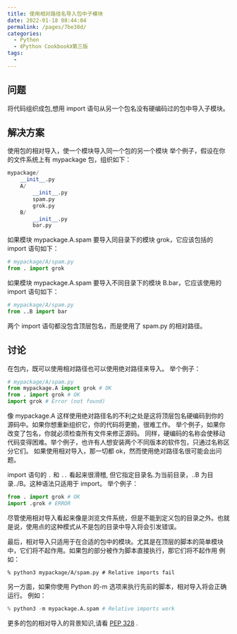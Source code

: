 ```yaml
---
title: 使用相对路径名导入包中子模块
date: 2022-01-18 08:44:04
permalink: /pages/7be38d/
categories:
  - Python
  - 《Python Cookbook》第三版
tags:
  -
---
```


## 问题

将代码组织成包,想用 import 语句从另一个包名没有硬编码过的包中导入子模块。

## 解决方案

使用包的相对导入，使一个模块导入同一个包的另一个模块 举个例子，假设在你的文件系统上有 mypackage 包，组织如下：

```python
mypackage/
    __init__.py
    A/
        __init__.py
        spam.py
        grok.py
    B/
        __init__.py
        bar.py
```

如果模块 mypackage.A.spam 要导入同目录下的模块 grok，它应该包括的 import 语句如下：

```python
# mypackage/A/spam.py
from . import grok
```

如果模块 mypackage.A.spam 要导入不同目录下的模块 B.bar，它应该使用的 import 语句如下：

```python
# mypackage/A/spam.py
from ..B import bar
```

两个 import 语句都没包含顶层包名，而是使用了 spam.py 的相对路径。

## 讨论

在包内，既可以使用相对路径也可以使用绝对路径来导入。 举个例子：

```python
# mypackage/A/spam.py
from mypackage.A import grok # OK
from . import grok # OK
import grok # Error (not found)
```

像 mypackage.A 这样使用绝对路径名的不利之处是这将顶层包名硬编码到你的源码中。如果你想重新组织它，你的代码将更脆，很难工作。 举个例子，如果你改变了包名，你就必须检查所有文件来修正源码。 同样，硬编码的名称会使移动代码变得困难。举个例子，也许有人想安装两个不同版本的软件包，只通过名称区分它们。 如果使用相对导入，那一切都 ok，然而使用绝对路径名很可能会出问题。

import 语句的 `.` 和 `..` 看起来很滑稽, 但它指定目录名.为当前目录，..B 为目录../B。这种语法只适用于 import。 举个例子：

```python
from . import grok # OK
import .grok # ERROR
```

尽管使用相对导入看起来像是浏览文件系统，但是不能到定义包的目录之外。也就是说，使用点的这种模式从不是包的目录中导入将会引发错误。

最后，相对导入只适用于在合适的包中的模块。尤其是在顶层的脚本的简单模块中，它们将不起作用。如果包的部分被作为脚本直接执行，那它们将不起作用 例如：

```
% python3 mypackage/A/spam.py # Relative imports fail
```

另一方面，如果你使用 Python 的-m 选项来执行先前的脚本，相对导入将会正确运行。 例如：

```python
% python3 -m mypackage.A.spam # Relative imports work
```

更多的包的相对导入的背景知识,请看 [PEP 328](http://www.python.org/dev/peps/pep-0328) .
